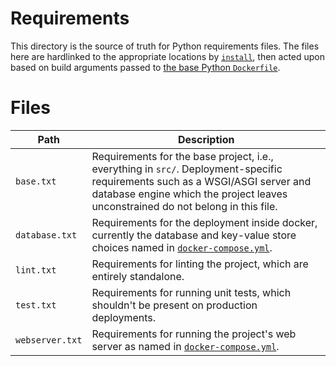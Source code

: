 # Requirements

This directory is the source of truth for Python requirements files.  The files here are hardlinked to the appropriate locations by [`install`](../bin/install), then acted upon based on build arguments passed to [the base Python `Dockerfile`](../docker/python/Dockerfile).

# Files

Path | Description
-|-
`base.txt` | Requirements for the base project, i.e., everything in `src/`.  Deployment-specific requirements such as a WSGI/ASGI server and database engine which the project leaves unconstrained do not belong in this file.
`database.txt` | Requirements for the deployment inside docker, currently the database and key-value store choices named in [`docker-compose.yml`](../docker-compose.yml).
`lint.txt` | Requirements for linting the project, which are entirely standalone.
`test.txt` | Requirements for running unit tests, which shouldn't be present on production deployments.
`webserver.txt` | Requirements for running the project's web server as named in [`docker-compose.yml`](../docker-compose.yml).
